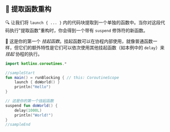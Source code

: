 
## 🚀 提取函数重构

🔍 让我们将 `launch { ... }` 内的代码块提取到一个单独的函数中。当你对这段代码执行"提取函数"重构时，你会得到一个带有 `suspend` 修饰符的新函数。

🎉 这是你的第一个 *挂起函数*。挂起函数可以在协程内部使用，就像普通函数一样，但它们的额外特性是它们可以依次使用其他挂起函数（如本例中的 `delay`）来 *挂起* 协程的执行。

```kotlin
import kotlinx.coroutines.*

//sampleStart
fun main() = runBlocking { // this: CoroutineScope
    launch { doWorld() }
    println("Hello")
}

// 这是你的第一个挂起函数
suspend fun doWorld() {
    delay(1000L)
    println("World!")
}
//sampleEnd
```
